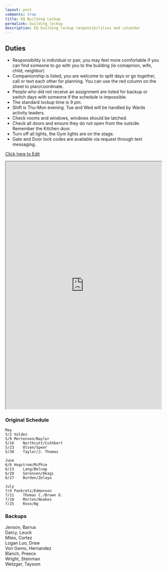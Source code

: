 ```yaml
---
layout: post
comments: true
title: EQ Building Lockup 
permalink: building_lockup
description: EQ building lockup responsibilities and calendar
---
```


## Duties
- Responsibility is individual or pair, you may feel more comfortable if you can find someone to go with you to the building (ie comapnion, wife, child, neighbor)
- Companionship is listed, you are welcome to split days or go together, call or text each other for planning.  You can use the red column on the sheet to plan/coordinate.
- People who did not receive an assignment are listed for backup or switch days with someone if the schedule is impossible.
- The standard lockup time is 9 pm.
- Shift is Thu-Mon evening. Tue and Wed will be handled by Wards activity leaders. 
- Check rooms and windows, windows should be latched.
- Check all doors and ensure they do not open from the outside.  Remember the Kitchen door.
- Turn off all lights, the Gym lights are on the stage.
- Gate and Door lock codes are available via request through text messaging.

[Click here to Edit](https://docs.google.com/spreadsheets/d/116XSccUGBkL95zZmVqLDV5BHL8IeD9X6yj7FDXoypaQ/edit#gid=0)

<iframe src="https://docs.google.com/spreadsheets/d/e/2PACX-1vRo6uI25gCRlqpIDAOmFEubD0VCIAL6TmP_fqsUDe4SM6PVmN9HmlkFQ9UDSGc9GslGCU3scvhdrOHj/pubhtml?widget=true&amp;headers=false" style="width:100%; height:800px;i"></iframe>

### Original Schedule

```text	
May											
5/2	Valdez											
5/9	Mortensen/Naylor											
5/16	Northcutt/Cuthbert											
5/23	Olsen/Speer											
5/30	Taylor/J. Thomas

June												
6/6	Hogstrom/McPhie											
6/13	Lang/Belnap											
6/20	Sorensen/Akagi											
6/27	Burden/Zelaya

July
7/4	Pankretz/Edmonson											
7/11	Thomas C./Brown D.											
7/18	Morton/Noakes											
7/25	Rose/Ng		
```

### Backups
Jenson,	Barrus										
Darcy, Leuck										
Miles, Cortez										
Logan Luo, Drew										
Von Gemo, Hernandez										
Blanch,	Preece										
Wright,	Steinman										
Wetzger, Taysom			
